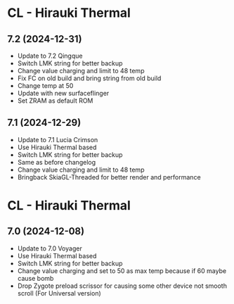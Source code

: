 # CL - Hirauki Thermal

## 7.2 (2024-12-31)
- Update to 7.2 Qingque
- Switch LMK string for better backup
- Change value charging and limit to 48 temp
- Fix FC on old build and bring string from old build
- Change temp at 50
- Update with new surfaceflinger
- Set ZRAM as default ROM

## 7.1 (2024-12-29)
- Update to 7.1 Lucia Crimson
- Use Hirauki Thermal based
- Switch LMK string for better backup
- Same as before changelog
- Change value charging and limit to 48 temp
- Bringback SkiaGL-Threaded for better render and performance

# CL - Hirauki Thermal

## 7.0 (2024-12-08)
- Update to 7.0 Voyager
- Use Hirauki Thermal based
- Switch LMK string for better backup
- Change value charging and set to 50 as max temp because if 60 maybe cause bomb
- Drop Zygote preload scrissor for causing some other device not smooth scroll (For Universal version)

